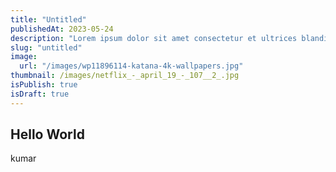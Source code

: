 ```yaml
---
title: "Untitled"
publishedAt: 2023-05-24
description: "Lorem ipsum dolor sit amet consectetur et ultrices blandit neque ege"
slug: "untitled"
image:
  url: "/images/wp11896114-katana-4k-wallpapers.jpg"
thumbnail: /images/netflix_-_april_19_-_107__2_.jpg
isPublish: true
isDraft: true
---
```


## Hello World

kumar
